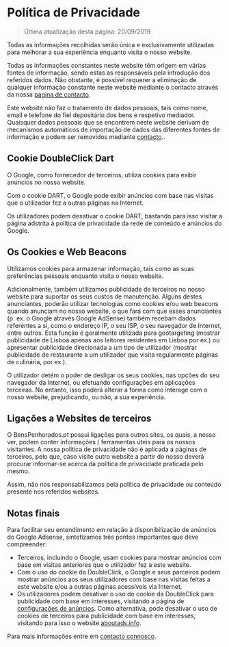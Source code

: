# Política de Privacidade
> Última atualização desta página: 20/09/2019

Todas as informações recolhidas serão única e exclusivamente utilizadas para melhorar a sua experiência enquanto visita o nosso website.

Todas as informações constantes neste website têm origem em várias fontes de informação, sendo estas as responsáveis pela introdução dos referidos dados. Não obstante, é possível requerer a eliminação de qualquer informação constante neste website mediante o contacto através da nossa [página de contacto](/contacto).

Este website não faz o tratamento de dados pessoais, tais como nome, email e telefone do fiel depositário dos bens e respetivo mediador. Quaisquer dados pessoais que se encontrem neste website derivam de mecanismos automáticos de importação de dados das diferentes fontes de informação e podem ser removidos mediante [contacto](/contacto)..

## Cookie DoubleClick Dart
O Google, como fornecedor de terceiros, utiliza cookies para exibir anúncios no nosso website.

Com o cookie DART, o Google pode exibir anúncios com base nas visitas que o utilizador fez a outras páginas na Internet.

Os utilizadores podem desativar o cookie DART, bastando para isso visitar a página adstrita à política de privacidade da rede de conteúdo e anúncios do Google.

## Os Cookies e Web Beacons
Utilizamos cookies para armazenar informação, tais como as suas preferências pessoais enquanto visita o nosso website.

Adicionalmente, também utilizamos publicidade de terceiros no nosso website para suportar os seus custos de manutenção. Alguns destes anunciantes, poderão utilizar tecnologias como cookies e/ou web beacons quando anunciam no nosso website, o que fará com que esses anunciantes (p. ex. o Google através Google AdSense) também recebam dados referentes a si, como o endereço IP, o seu ISP, o seu navegador de Internet, entre outros. Esta função é geralmente utilizada para geotargeting (mostrar publicidade de Lisboa apenas aos leitores residentes em Lisboa por ex.) ou apresentar publicidade direcionada a um tipo de utilizador (mostrar publicidade de restaurante a um utilizador que visita regularmente páginas de culinária, por ex.).

O utilizador detém o poder de desligar os seus cookies, nas opções do seu navegador da Internet, ou efetuando configurações em aplicações terceiras. No entanto, isso poderá alterar a forma como interage com o nosso website, prejudicando, ou não, a sua experiência.

## Ligações a Websites de terceiros
O BensPenhorados.pt possui ligações para outros sites, os quais, a nosso ver, podem conter informações / ferramentas úteis para os nossos visitantes. A nossa política de privacidade não é aplicada a páginas de terceiros, pelo que, caso visite outro website a partir do nosso deverá procurar informar-se acerca da política de privacidade praticada pelo mesmo.

Assim, não nos responsabilizamos pela política de privacidade ou conteúdo presente nos referidos websites.

## Notas finais
Para facilitar seu entendimento em relação à disponibilização de anúncios do Google Adsense, sintetizamos três pontos importantes que deve compreender:
- Terceiros, incluindo o Google, usam cookies para mostrar anúncios com base em visitas anteriores que o utilizador fez a este website.
- Com o uso do cookie da DoubleClick, o Google e seus parceiros podem mostrar anúncios aos seus utilizadores com base nas visitas feitas a este website e/ou a outras páginas acessíveis via Internet.
- Os utilizadores podem desativar o uso do cookie da DoubleClick para publicidade com base em interesses, visitando a página de [configurações de anúncios](http://www.google.com/ads/preferences). Como alternativa, pode desativar o uso de cookies de terceiros para publicidade com base em interesses, visitando para isso o website [aboutads.info](http://www.aboutads.info).

Para mais informações entre em [contacto connosco](/contacto).
